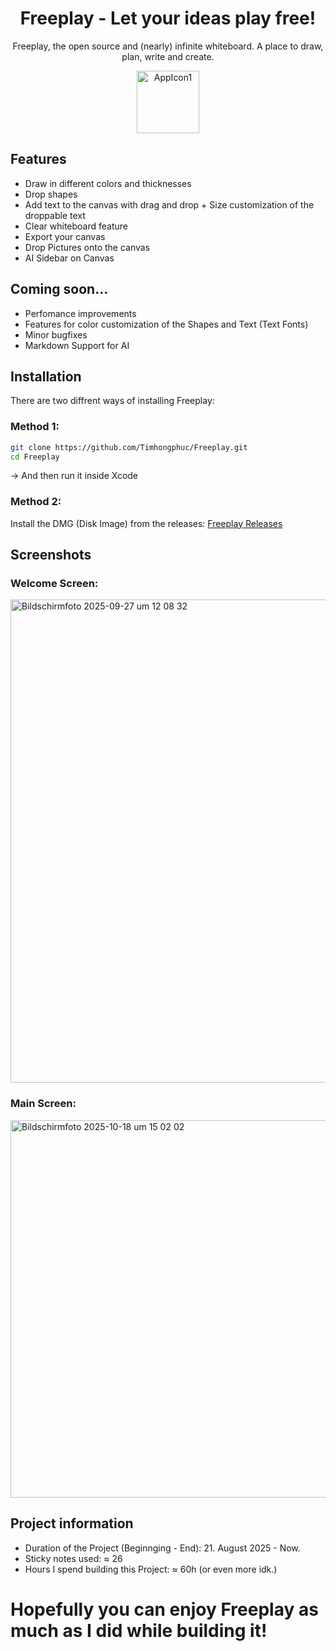 <div align="center">

# Freeplay - Let your ideas play free!

Freeplay, the open source and (nearly) infinite whiteboard. A place to draw, plan, write and create.

<img width="100" height="100" alt="AppIcon1" src="https://github.com/user-attachments/assets/69bdbb1e-35d6-41a4-9d29-2e77dfdc02ad" /> 

</div>

## Features

- Draw in different colors and thicknesses
- Drop shapes
- Add text to the canvas with drag and drop + Size customization of the droppable text
- Clear whiteboard feature
- Export your canvas
- Drop Pictures onto the canvas
- AI Sidebar on Canvas

## Coming soon...

- Perfomance improvements
- Features for color customization of the Shapes and Text (Text Fonts)
- Minor bugfixes
- Markdown Support for AI

## Installation

There are two diffrent ways of installing Freeplay: 
### Method 1: 

```bash
git clone https://github.com/Timhongphuc/Freeplay.git
cd Freeplay
```
-> And then run it inside Xcode 

### Method 2: 

Install the DMG (Disk Image) from the releases: [Freeplay Releases](https://github.com/Timhongphuc/Freeplay/tags) 

## Screenshots

### Welcome Screen:
<img width="1228" height="773" alt="Bildschirmfoto 2025-09-27 um 12 08 32" src="https://github.com/user-attachments/assets/57141e8f-d568-4da8-853c-b2fdbb017e43" />

### Main Screen:
<img width="921" height="604" alt="Bildschirmfoto 2025-10-18 um 15 02 02" src="https://github.com/user-attachments/assets/c13d2252-ff33-4053-ae27-614ec79af5f8" />

## Project information

- Duration of the Project (Beginnging - End): 21. August 2025 - Now. 
- Sticky notes used: ≈ 26
- Hours I spend building this Project: ≈ 60h (or even more idk.)

# Hopefully you can enjoy Freeplay as much as I did while building it!
